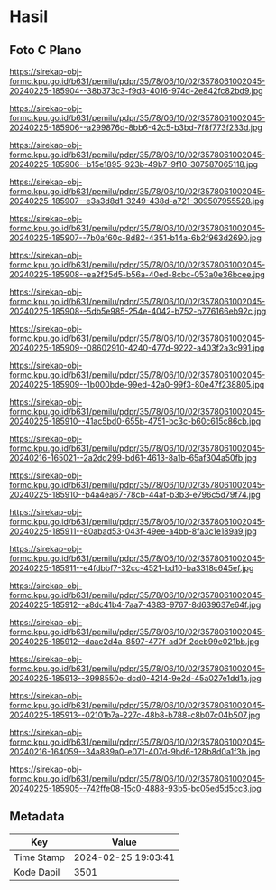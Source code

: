 # Hasil

## Foto C Plano

https://sirekap-obj-formc.kpu.go.id/b631/pemilu/pdpr/35/78/06/10/02/3578061002045-20240225-185904--38b373c3-f9d3-4016-974d-2e842fc82bd9.jpg

https://sirekap-obj-formc.kpu.go.id/b631/pemilu/pdpr/35/78/06/10/02/3578061002045-20240225-185906--a299876d-8bb6-42c5-b3bd-7f8f773f233d.jpg

https://sirekap-obj-formc.kpu.go.id/b631/pemilu/pdpr/35/78/06/10/02/3578061002045-20240225-185906--b15e1895-923b-49b7-9f10-307587065118.jpg

https://sirekap-obj-formc.kpu.go.id/b631/pemilu/pdpr/35/78/06/10/02/3578061002045-20240225-185907--e3a3d8d1-3249-438d-a721-309507955528.jpg

https://sirekap-obj-formc.kpu.go.id/b631/pemilu/pdpr/35/78/06/10/02/3578061002045-20240225-185907--7b0af60c-8d82-4351-b14a-6b2f963d2690.jpg

https://sirekap-obj-formc.kpu.go.id/b631/pemilu/pdpr/35/78/06/10/02/3578061002045-20240225-185908--ea2f25d5-b56a-40ed-8cbc-053a0e36bcee.jpg

https://sirekap-obj-formc.kpu.go.id/b631/pemilu/pdpr/35/78/06/10/02/3578061002045-20240225-185908--5db5e985-254e-4042-b752-b776166eb92c.jpg

https://sirekap-obj-formc.kpu.go.id/b631/pemilu/pdpr/35/78/06/10/02/3578061002045-20240225-185909--08602910-4240-477d-9222-a403f2a3c991.jpg

https://sirekap-obj-formc.kpu.go.id/b631/pemilu/pdpr/35/78/06/10/02/3578061002045-20240225-185909--1b000bde-99ed-42a0-99f3-80e47f238805.jpg

https://sirekap-obj-formc.kpu.go.id/b631/pemilu/pdpr/35/78/06/10/02/3578061002045-20240225-185910--41ac5bd0-655b-4751-bc3c-b60c615c86cb.jpg

https://sirekap-obj-formc.kpu.go.id/b631/pemilu/pdpr/35/78/06/10/02/3578061002045-20240216-165021--2a2dd299-bd61-4613-8a1b-65af304a50fb.jpg

https://sirekap-obj-formc.kpu.go.id/b631/pemilu/pdpr/35/78/06/10/02/3578061002045-20240225-185910--b4a4ea67-78cb-44af-b3b3-e796c5d79f74.jpg

https://sirekap-obj-formc.kpu.go.id/b631/pemilu/pdpr/35/78/06/10/02/3578061002045-20240225-185911--80abad53-043f-49ee-a4bb-8fa3c1e189a9.jpg

https://sirekap-obj-formc.kpu.go.id/b631/pemilu/pdpr/35/78/06/10/02/3578061002045-20240225-185911--e4fdbbf7-32cc-4521-bd10-ba3318c645ef.jpg

https://sirekap-obj-formc.kpu.go.id/b631/pemilu/pdpr/35/78/06/10/02/3578061002045-20240225-185912--a8dc41b4-7aa7-4383-9767-8d639637e64f.jpg

https://sirekap-obj-formc.kpu.go.id/b631/pemilu/pdpr/35/78/06/10/02/3578061002045-20240225-185912--daac2d4a-8597-477f-ad0f-2deb99e021bb.jpg

https://sirekap-obj-formc.kpu.go.id/b631/pemilu/pdpr/35/78/06/10/02/3578061002045-20240225-185913--3998550e-dcd0-4214-9e2d-45a027e1dd1a.jpg

https://sirekap-obj-formc.kpu.go.id/b631/pemilu/pdpr/35/78/06/10/02/3578061002045-20240225-185913--02101b7a-227c-48b8-b788-c8b07c04b507.jpg

https://sirekap-obj-formc.kpu.go.id/b631/pemilu/pdpr/35/78/06/10/02/3578061002045-20240216-164059--34a889a0-e071-407d-9bd6-128b8d0a1f3b.jpg

https://sirekap-obj-formc.kpu.go.id/b631/pemilu/pdpr/35/78/06/10/02/3578061002045-20240225-185905--742ffe08-15c0-4888-93b5-bc05ed5d5cc3.jpg


## Metadata

| Key        | Value               |
| ---------- | ------------------- |
| Time Stamp | 2024-02-25 19:03:41 |
| Kode Dapil | 3501                |



